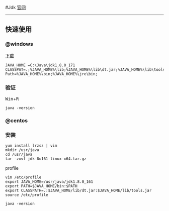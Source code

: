 #Jdk
[官网](https://www.java.com/zh_CN/)
***
## 快速使用
### @windows
[下载](https://www.java.com/zh_CN/download/windows-64bit.jsp)
```
JAVA_HOME =C:\Java\jdk1.8.0_171
CLASSPAT=.;%JAVA_HOME%\lib;%JAVA_HOME%\lib\dt.jar;%JAVA_HOME%\lib\tools.jar
Path=%JAVA_HOME%\bin;%JAVA_HOME%\jre\bin;
```
### 验证
<kbd>Win</kbd>+<kbd>R</kbd>
```
java -version
```

###  @centos
### 安装
```
yum install lrzsz | vim
mkdir /usr/java
cd /usr/java
tar -zxvf jdk-8u161-linux-x64.tar.gz
```
profile
```
vim /etc/profile
export JAVA_HOME=/usr/java/jdk1.8.0_161
export PATH=$JAVA_HOME/bin:$PATH
export CLASSPATH=.:$JAVA_HOME/lib/dt.jar:$JAVA_HOME/lib/tools.jar
source /etc/profile
```
```
java -version
```
